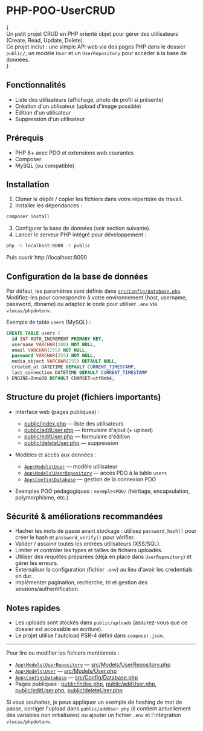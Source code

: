 # PHP-POO-UserCRUD

{  
Un petit projet CRUD en PHP orienté objet pour gérer des utilisateurs (Create, Read, Update, Delete).  
Ce projet inclut : une simple API web via des pages PHP dans le dossier `public/`, un modèle `User` et un `UserRepository` pour accéder à la base de données.  
}

## Fonctionnalités

- Liste des utilisateurs (affichage, photo de profil si présente)
- Création d'un utilisateur (upload d'image possible)
- Édition d'un utilisateur
- Suppression d'un utilisateur

## Prérequis

- PHP 8+ avec PDO et extensions web courantes
- Composer
- MySQL (ou compatible)

## Installation

1. Cloner le dépôt / copier les fichiers dans votre répertoire de travail.
2. Installer les dépendances :

```sh
composer install
```

3. Configurer la base de données (voir section suivante).
4. Lancer le serveur PHP intégré pour développement :

```sh
php -S localhost:8000 -t public
```

Puis ouvrir http://localhost:8000

## Configuration de la base de données

Par défaut, les paramètres sont définis dans [`src/Config/Database.php`](src/Config/Database.php). Modifiez-les pour correspondre à votre environnement (host, username, password, dbname) ou adaptez le code pour utiliser `.env` via `vlucas/phpdotenv`.

Exemple de table `users` (MySQL) :

```sql
CREATE TABLE users (
  id INT AUTO_INCREMENT PRIMARY KEY,
  username VARCHAR(100) NOT NULL,
  email VARCHAR(255) NOT NULL,
  password VARCHAR(255) NOT NULL,
  media_object VARCHAR(255) DEFAULT NULL,
  created_at DATETIME DEFAULT CURRENT_TIMESTAMP,
  last_connection DATETIME DEFAULT CURRENT_TIMESTAMP
) ENGINE=InnoDB DEFAULT CHARSET=utf8mb4;
```

## Structure du projet (fichiers importants)

- Interface web (pages publiques) :

  - [public/index.php](public/index.php) — liste des utilisateurs
  - [public/addUser.php](public/addUser.php) — formulaire d'ajout (+ upload)
  - [public/editUser.php](public/editUser.php) — formulaire d'édition
  - [public/deleteUser.php](public/deleteUser.php) — suppression

- Modèles et accès aux données :

  - [`App\Models\User`](src/Models/User.php) — modèle utilisateur
  - [`App\Models\UserRepository`](src/Models/UserRepository.php) — accès PDO à la table `users`
  - [`App\Config\Database`](src/Config/Database.php) — gestion de la connexion PDO

- Exemples POO pédagogiques : `exemplesPOO/` (héritage, encapsulation, polymorphisme, etc.)

## Sécurité & améliorations recommandées

- Hacher les mots de passe avant stockage : utilisez `password_hash()` pour créer le hash et `password_verify()` pour vérifier.
- Valider / assainir toutes les entrées utilisateurs (XSS/SQL).
- Limiter et contrôler les types et tailles de fichiers uploadés.
- Utiliser des requêtes préparées (déjà en place dans `UserRepository`) et gérer les erreurs.
- Externaliser la configuration (fichier `.env`) au lieu d'avoir les credentials en dur.
- Implémenter pagination, recherche, tri et gestion des sessions/authentification.

## Notes rapides

- Les uploads sont stockés dans `public/uploads` (assurez-vous que ce dossier est accessible en écriture).
- Le projet utilise l'autoload PSR-4 défini dans `composer.json`.

---

Pour lire ou modifier les fichiers mentionnés :

- [`App\Models\UserRepository`](src/Models/UserRepository.php) — [src/Models/UserRepository.php](src/Models/UserRepository.php)
- [`App\Models\User`](src/Models/User.php) — [src/Models/User.php](src/Models/User.php)
- [`App\Config\Database`](src/Config/Database.php) — [src/Config/Database.php](src/Config/Database.php)
- Pages publiques : [public/index.php](public/index.php), [public/addUser.php](public/addUser.php), [public/editUser.php](public/editUser.php), [public/deleteUser.php](public/deleteUser.php)

Si vous souhaitez, je peux appliquer un exemple de hashing de mot de passe, corriger l'upload dans `public/addUser.php` (il contient actuellement des variables non initialisées) ou ajouter un fichier `.env` et l'intégration `vlucas/phpdotenv`.
